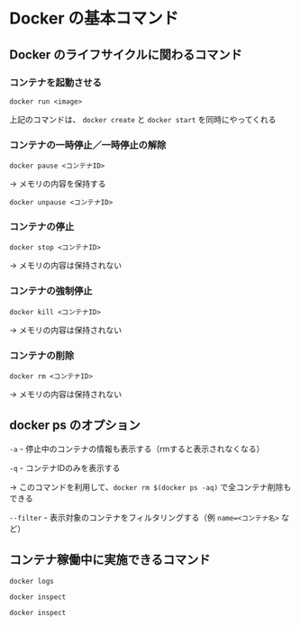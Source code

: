 # Docker の基本コマンド

## Docker のライフサイクルに関わるコマンド

### コンテナを起動させる

```
docker run <image>
```

上記のコマンドは、 `docker create` と `docker start` を同時にやってくれる

### コンテナの一時停止／一時停止の解除

```
docker pause <コンテナID>
```
-> メモリの内容を保持する


```
docker unpause <コンテナID>
```

### コンテナの停止

```
docker stop <コンテナID>
```
-> メモリの内容は保持されない

### コンテナの強制停止

```
docker kill <コンテナID>
```
-> メモリの内容は保持されない

### コンテナの削除

```
docker rm <コンテナID>
```
-> メモリの内容は保持されない

## docker ps のオプション

`-a` - 停止中のコンテナの情報も表示する（rmすると表示されなくなる）

`-q` - コンテナIDのみを表示する

-> このコマンドを利用して、`docker rm $(docker ps -aq)` で全コンテナ削除もできる

`--filter` - 表示対象のコンテナをフィルタリングする（例 `name=<コンテナ名>` など）

## コンテナ稼働中に実施できるコマンド

```
docker logs
```

```
docker inspect
```

```
docker inspect
```